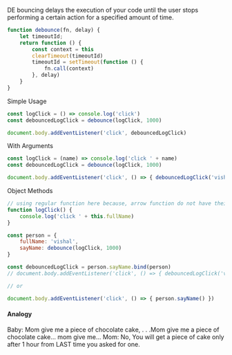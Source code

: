 DE bouncing delays the execution of your code until the user stops performing a certain action for a specified amount of time.

```js
function debounce(fn, delay) {
    let timeoutId;
    return function () {
        const context = this
        clearTimeout(timeoutId)
        timeoutId = setTimeout(function () {
            fn.call(context)
        }, delay)
    }
}
```

Simple Usage

```js
const logClick = () => console.log('click')
const debouncedLogClick = debounce(logClick, 1000)

document.body.addEventListener('click', debouncedLogClick)
```

With Arguments

```js
const logClick = (name) => console.log('click ' + name)
const debouncedLogClick = debounce(logClick, 1000)

document.body.addEventListener('click', () => { debouncedLogClick('vishal') })
```

Object Methods

```js
// using regular function here because, arrow function do not have their own 'this', they return the value of this where they are written
function logClick() {
    console.log('click ' + this.fullName)
}

const person = {
    fullName: 'vishal',
    sayName: debounce(logClick, 1000)
}

const debouncedLogClick = person.sayName.bind(person)
// document.body.addEventListener('click', () => { debouncedLogClick('vishal') })

// or 

document.body.addEventListener('click', () => { person.sayName() })
```

#### Analogy
Baby: Mom give me a piece of chocolate cake, . . .Mom give me a piece of chocolate cake... mom give me...
Mom: No, You will get a piece of cake only after 1 hour from LAST time you asked for one.

